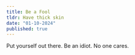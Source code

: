 ```yaml
---
title: Be a Fool
tldr: Have thick skin
date: "01-10-2024"
published: true
---
```


Put yourself out there. Be an idiot. No one cares.
